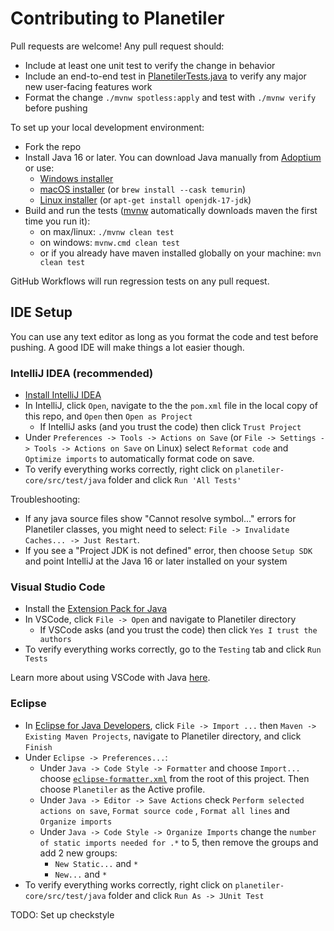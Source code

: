 # Contributing to Planetiler

Pull requests are welcome! Any pull request should:

- Include at least one unit test to verify the change in behavior
- Include an end-to-end test
  in [PlanetilerTests.java](planetiler-core/src/test/java/com/onthegomap/planetiler/PlanetilerTests.java)
  to verify any major new user-facing features work
- Format the change `./mvnw spotless:apply` and test with `./mvnw verify` before pushing

To set up your local development environment:

- Fork the repo
- Install Java 16 or later. You can download Java manually from [Adoptium](https://adoptium.net/installation.html) or
  use:
  - [Windows installer](https://adoptium.net/installation.html#windows-msi)
  - [macOS installer](https://adoptium.net/installation.html#macos-pkg) (or `brew install --cask temurin`)
  - [Linux installer](https://github.com/adoptium/website-v2/blob/main/src/asciidoc-pages/installation/linux.adoc)
    (or `apt-get install openjdk-17-jdk`)
- Build and run the tests ([mvnw](https://github.com/takari/maven-wrapper) automatically downloads maven the first time
  you run it):
  - on max/linux: `./mvnw clean test`
  - on windows: `mvnw.cmd clean test`
  - or if you already have maven installed globally on your machine: `mvn clean test`

GitHub Workflows will run regression tests on any pull request.

## IDE Setup

You can use any text editor as long as you format the code and test before pushing. A good IDE will make things a lot
easier though.

### IntelliJ IDEA (recommended)

- [Install IntelliJ IDEA](https://www.jetbrains.com/help/idea/installation-guide.html)
- In IntelliJ, click `Open`, navigate to the the `pom.xml` file in the local copy of this repo, and `Open`
  then `Open as Project`
  - If IntelliJ asks (and you trust the code) then click `Trust Project`
- Under `Preferences -> Tools -> Actions on Save` (or `File -> Settings -> Tools -> Actions on Save` on Linux)
  select `Reformat code` and `Optimize imports` to automatically format code on save.
- To verify everything works correctly, right click on `planetiler-core/src/test/java` folder and
  click `Run 'All Tests'`

Troubleshooting:

- If any java source files show "Cannot resolve symbol..." errors for Planetiler classes, you might need to
  select: `File -> Invalidate Caches... -> Just Restart`.
- If you see a "Project JDK is not defined" error, then choose `Setup SDK` and point IntelliJ at the Java 16 or later
  installed on your system

### Visual Studio Code

- Install the [Extension Pack for Java](https://marketplace.visualstudio.com/items?itemName=vscjava.vscode-java-pack)
- In VSCode, click `File -> Open` and navigate to Planetiler directory
  - If VSCode asks (and you trust the code) then click `Yes I trust the authors`
- To verify everything works correctly, go to the `Testing` tab and click `Run Tests`

Learn more about using VSCode with Java [here](https://code.visualstudio.com/docs/languages/java).

### Eclipse

- In [Eclipse for Java Developers](https://www.eclipse.org/downloads/packages/), click `File -> Import ...`
  then `Maven -> Existing Maven Projects`, navigate to Planetiler directory, and click `Finish`
- Under `Eclipse -> Preferences...`:
  - Under `Java -> Code Style -> Formatter` and choose `Import...`
    choose [`eclipse-formatter.xml`](eclipse-formatter.xml) from the root of this project. Then choose `Planetiler` as
    the Active profile.
  - Under `Java -> Editor -> Save Actions` check `Perform selected actions on save`, `Format source code`
    , `Format all lines` and `Organize imports`
  - Under `Java -> Code Style -> Organize Imports` change the `number of static imports needed for .*` to 5, then remove
    the groups and add 2 new groups:
    - `New Static...` and `*`
    - `New...` and `*`
- To verify everything works correctly, right click on `planetiler-core/src/test/java` folder and
  click `Run As -> JUnit Test`

TODO: Set up checkstyle
